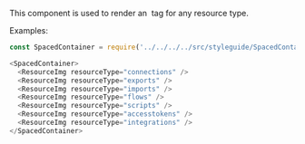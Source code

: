 This component is used to render an <img> tag for any 
resource type.

Examples:
```js
const SpacedContainer = require('../../../../src/styleguide/SpacedContainer').default;

<SpacedContainer>
  <ResourceImg resourceType="connections" />
  <ResourceImg resourceType="exports" />
  <ResourceImg resourceType="imports" />
  <ResourceImg resourceType="flows" />
  <ResourceImg resourceType="scripts" />
  <ResourceImg resourceType="accesstokens" />
  <ResourceImg resourceType="integrations" />
</SpacedContainer>
```
